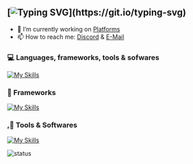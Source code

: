 [![Typing SVG](https://readme-typing-svg.herokuapp.com?lines=%F0%9F%91%8B+Hi+there!)](https://git.io/typing-svg)
---
- 🔭 I’m currently working on [Platforms](https://neldox.tech)
- 📫 How to reach me: [Discord](https://discord.com/users/938588350942707783) & [E-Mail](mailto:contact@neldox.tech)

### 💻 Languages, frameworks, tools & sofwares
[![My Skills](https://skillicons.dev/icons?i=html,css,js,md,nodejs,nextjs,vscode,figma,cloudflare,aws,mongodb,vercel,github)](https://github.com/nneeeeldoooox)

### 🧰 Frameworks
[![My Skills](https://skillicons.dev/icons?i=nodejs,nextjs)](https://github.com/nneeeeldoooox)

### ,🔨 Tools & Softwares

[![My Skills](https://skillicons.dev/icons?i=vscode,figma,cloudflare,aws,mongodb,vercel,github)](https://github.com/nneeeeldoooox)

![status](https://nocache.advaith.workers.dev?url=https://img.shields.io/endpoint?url=https://dev.discordprofiles.me/api/badge/status/938588350942707783?simple=true)
